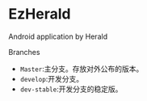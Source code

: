 EzHerald
========

Android application by Herald

Branches

  * `Master`:主分支。存放对外公布的版本。
  * `develop`:开发分支。
  * `dev-stable`:开发分支的稳定版。
